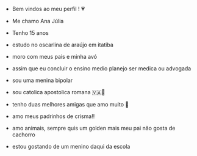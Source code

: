 - Bem vindos ao meu perfil ! 💗

- Me chamo Ana Júlia
- Tenho 15 anos
- estudo no oscarlina de araújo em itatiba
- moro com meus pais e minha avó
- assim que eu concluir o ensino medio planejo ser medica ou advogada
- sou uma menina bipolar
- sou catolica apostolica romana 🇻🇦🙌
- tenho duas melhores amigas que amo muito 💙
- amo meus padrinhos de crisma!!
- amo animais, sempre quis um golden mais meu pai não gosta de cachorro
- estou gostando de um menino daqui da escola
  
